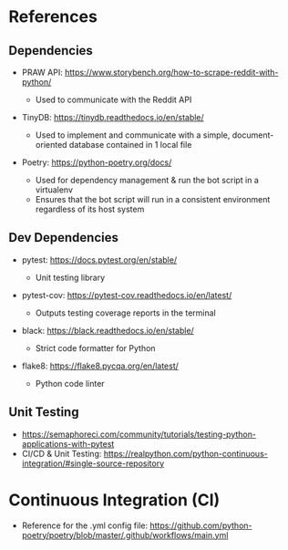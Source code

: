 # References

## Dependencies

- PRAW API: https://www.storybench.org/how-to-scrape-reddit-with-python/

  - Used to communicate with the Reddit API

- TinyDB: https://tinydb.readthedocs.io/en/stable/

  - Used to implement and communicate with a simple, document-oriented database contained in 1 local file

- Poetry: https://python-poetry.org/docs/
  - Used for dependency management & run the bot script in a virtualenv
  - Ensures that the bot script will run in a consistent environment regardless of its host system

## Dev Dependencies

- pytest: https://docs.pytest.org/en/stable/

  - Unit testing library

- pytest-cov: https://pytest-cov.readthedocs.io/en/latest/

  - Outputs testing coverage reports in the terminal

- black: https://black.readthedocs.io/en/stable/

  - Strict code formatter for Python

- flake8: https://flake8.pycqa.org/en/latest/
  - Python code linter

## Unit Testing

- https://semaphoreci.com/community/tutorials/testing-python-applications-with-pytest
- CI/CD & Unit Testing: https://realpython.com/python-continuous-integration/#single-source-repository

# Continuous Integration (CI)

- Reference for the .yml config file: https://github.com/python-poetry/poetry/blob/master/.github/workflows/main.yml
